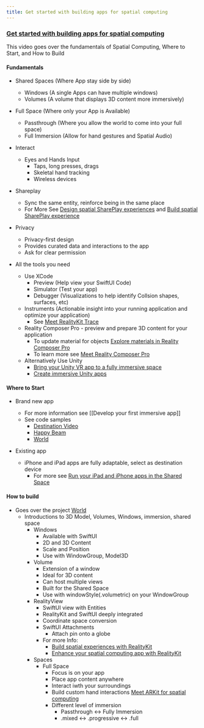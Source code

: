 ```yaml
---
title: Get started with building apps for spatial computing
---
```


### [Get started with building apps for spatial computing](https://developer.apple.com/videos/play/wwdc2023/10260/)

This video goes over the fundamentals of Spatial Computing, Where to Start, and How to Build

#### Fundamentals

- Shared Spaces (Where App stay side by side)
    - Windows (A single Apps can have multiple windows)
    - Volumes (A volume that displays 3D content more immersively)
- Full Space (Where only your App is Available)
    -  Passthrough (Where you allow the world to come into your full space)
    -  Full Immersion (Allow for hand gestures and Spatial Audio)
- Interact
    - Eyes and Hands Input
        - Taps, long presses, drags
        - Skeletal hand tracking
        - Wireless devices
- Shareplay
    - Sync the same entity, reinforce being in the same place
    - For More See [Design spatial SharePlay experiences](https://developer.apple.com/videos/play/wwdc2023/10075/) and [Build spatial SharePlay experience](https://developer.apple.com/videos/play/wwdc2023/10080)

- Privacy 
    - Privacy-first design
    - Provides curated data and interactions to the app
    - Ask for clear permission

- All the tools you need 
    - Use XCode 
        - Preview (Help view your SwiftUI Code)
        - Simulator (Test your app)
        - Debugger (Visualizations to help identify Collsion shapes, surfaces, etc)
    - Instruments (Actionable insight into your running application and optimize your application)
        - See [Meet RealityKit Trace](https://developer.apple.com/videos/play/wwdc2023/10099)
    - Reality Composer Pro - preview and prepare 3D content for your application
        - To update material for objects [Explore materials in Reality Composer Pro](https://developer.apple.com/videos/play/wwdc2023/10202/)
        - To learn more see [Meet Reality Composer Pro](https://developer.apple.com/videos/play/wwdc2023/10083)
    - Alternatively Use Unity
        - [Bring your Unity VR app to a fully immersive space](https://developer.apple.com/videos/play/wwdc2023/10093/)
        - [Create immersive Unity apps](https://developer.apple.com/videos/play/wwdc2023/10088/)


#### Where to Start

- Brand new app
    - For more information see [[Develop your first immersive app]]
    - See code samples 
        - [Destination Video](https://developer.apple.com/documentation/visionos/destination-video)
        - [Happy Beam](https://developer.apple.com/documentation/visionos/happybeam)
        - [World](https://developer.apple.com/documentation/visionos/world)
        
- Existing app   
    - iPhone and iPad apps are fully adaptable, select as destination device
        - For more see [Run your iPad and iPhone apps in the Shared Space](https://developer.apple.com/videos/play/wwdc2023/10090/)

#### How to build

- Goes over the project [World](https://developer.apple.com/documentation/visionos/world)
    - Introductions to 3D Model, Volumes, Windows, immersion, shared space
        - Windows
            - Available with SwiftUI
            - 2D and 3D Content
            - Scale and Position 
            - Use with WindowGroup, Model3D
        - Volume
            - Extension of a window
            - Ideal for 3D content
            - Can host multiple views
            - Built for the Shared Space
            - Use with windowStyle(.volumetric) on your WindowGroup
        - RealityView
            - SwiftUI view with Entities
            - RealityKit and SwiftUI deeply integrated
            - Coordinate space conversion
            - SwiftUI Attachments
                - Attach pin onto a globe
            - For more Info: 
                - [Build spatial experiences with RealityKit](https://developer.apple.com/videos/play/wwdc2023/10080) 
                - [Enhance your spatial computing app with RealityKit](https://developer.apple.com/videos/play/wwdc2023/10081/)
        - Spaces
            - Full Space
                - Focus is on your app
                - Place app content anywhere
                - Interact iwth your surroundings
                - Build custom hand interactions [Meet ARKit for spatial computing](https://developer.apple.com/videos/play/wwdc2023/10082/#:~:text=ARKit%20uses%20sophisticated%20computer%20vision,the%20palm%20of%20your%20hand.)
                - Different level of immersion
                    - Passthrough <-> Fully Immersion
                    - .mixed <-> .progressive <-> .full

    
